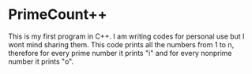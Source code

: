 # PrimeCount++
This is my first program in C++. 
I am writing codes for personal use but I wont mind sharing them.
This code prints all the numbers from 1 to n, therefore for every prime number it prints "i" and for every nonprime number it prints "o".
